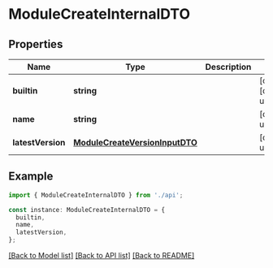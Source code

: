 # ModuleCreateInternalDTO

## Properties

| Name              | Type                                                              | Description | Notes                             |
| ----------------- | ----------------------------------------------------------------- | ----------- | --------------------------------- |
| **builtin**       | **string**                                                        |             | [optional] [default to undefined] |
| **name**          | **string**                                                        |             | [default to undefined]            |
| **latestVersion** | [**ModuleCreateVersionInputDTO**](ModuleCreateVersionInputDTO.md) |             | [default to undefined]            |

## Example

```typescript
import { ModuleCreateInternalDTO } from './api';

const instance: ModuleCreateInternalDTO = {
  builtin,
  name,
  latestVersion,
};
```

[[Back to Model list]](../README.md#documentation-for-models) [[Back to API list]](../README.md#documentation-for-api-endpoints) [[Back to README]](../README.md)
